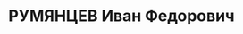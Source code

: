 ---
title: РУМЯНЦЕВ Иван Федорович
description: '1895 р., с. Тачна Лихвинського повіту Калузької обл., чл. ВКП(б), інспектор
  Дніпропетровського відділення "Укрсадовинтресту ".

  13.01.1938 р.звинувачений у належності до а/рад. організації, розстріляний 14.01.1938
  р.

  Реабілітований 27.05.1958 р.'
---